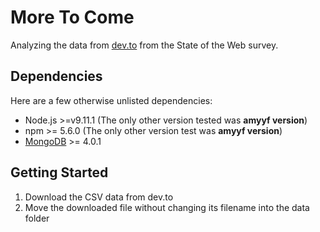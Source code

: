 # More To Come

Analyzing the data from [dev.to](https://dev.to/devteam/state-of-the-web-data---call-for-analysis-2o75) from the State of the Web survey.

## Dependencies

Here are a few otherwise unlisted dependencies:
- Node.js >=v9.11.1 (The only other version tested was __amyyf version__)
- npm >= 5.6.0 (The only other version test was __amyyf version__)
- [MongoDB](https://docs.mongodb.com/manual/tutorial/install-mongodb-on-os-x/) >= 4.0.1

## Getting Started

1. Download the CSV data from dev.to
1. Move the downloaded file without changing its filename into the data folder
